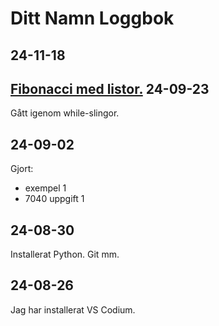 Ditt Namn Loggbok
==================
24-11-18
-----------
[Fibonacci med listor.](https://github.com/karlsson0214/intro-programmering/7100_listor/fibonacci.py)
24-09-23
---------
Gått igenom while-slingor.

24-09-02
--------
Gjort:

* exempel 1
* 7040 uppgift 1

24-08-30
---------
Installerat Python. Git mm.

24-08-26
-------------
Jag har installerat VS Codium.